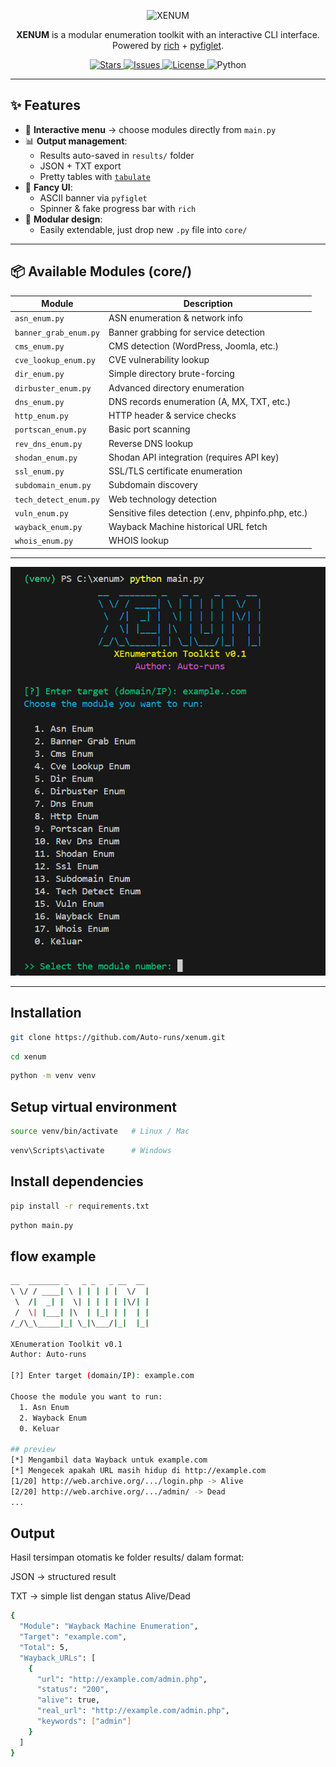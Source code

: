 <p align="center">
  <img src="https://img.shields.io/badge/XENUM-Enumeration%20Toolkit-blue?style=for-the-badge&logo=python" alt="XENUM">
</p>

<p align="center">
  <b>XENUM</b> is a modular enumeration toolkit with an interactive CLI interface.<br>
  Powered by <a href="https://github.com/Textualize/rich">rich</a> + <a href="https://pypi.org/project/pyfiglet/">pyfiglet</a>.
</p>

<p align="center">
  <a href="https://github.com/Auto-runs/XENUM/stargazers">
    <img src="https://img.shields.io/github/stars/Auto-runs/XENUM?style=social" alt="Stars">
  </a>
  <a href="https://github.com/Auto-runs/XENUM/issues">
    <img src="https://img.shields.io/github/issues/Auto-runs/XENUM" alt="Issues">
  </a>
  <a href="https://github.com/Auto-runs/XENUM/blob/main/LICENSE">
    <img src="https://img.shields.io/github/license/Auto-runs/XENUM" alt="License">
  </a>
  <img src="https://img.shields.io/badge/python-3.8%2B-blue" alt="Python">
</p>

---

## ✨ Features
- 📜 **Interactive menu** → choose modules directly from `main.py`
- 📊 **Output management**:
  - Results auto-saved in `results/` folder
  - JSON + TXT export
  - Pretty tables with [`tabulate`](https://pypi.org/project/tabulate/)
- 🎨 **Fancy UI**:
  - ASCII banner via `pyfiglet`
  - Spinner & fake progress bar with `rich`
- 🧩 **Modular design**:
  - Easily extendable, just drop new `.py` file into `core/`

---

## 📦 Available Modules (core/)
| Module                | Description |
|------------------------|-------------|
| `asn_enum.py`          | ASN enumeration & network info |
| `banner_grab_enum.py`  | Banner grabbing for service detection |
| `cms_enum.py`          | CMS detection (WordPress, Joomla, etc.) |
| `cve_lookup_enum.py`   | CVE vulnerability lookup |
| `dir_enum.py`          | Simple directory brute-forcing |
| `dirbuster_enum.py`    | Advanced directory enumeration |
| `dns_enum.py`          | DNS records enumeration (A, MX, TXT, etc.) |
| `http_enum.py`         | HTTP header & service checks |
| `portscan_enum.py`     | Basic port scanning |
| `rev_dns_enum.py`      | Reverse DNS lookup |
| `shodan_enum.py`       | Shodan API integration (requires API key) |
| `ssl_enum.py`          | SSL/TLS certificate enumeration |
| `subdomain_enum.py`    | Subdomain discovery |
| `tech_detect_enum.py`  | Web technology detection |
| `vuln_enum.py`         | Sensitive files detection (.env, phpinfo.php, etc.) |
| `wayback_enum.py`      | Wayback Machine historical URL fetch |
| `whois_enum.py`        | WHOIS lookup |

---

<p align="center"> <img src="demo.png" alt="demo" width="700"> </p>

---

## Installation
```bash
git clone https://github.com/Auto-runs/xenum.git
```
```bash
cd xenum
```
```bash
python -m venv venv
```
## Setup virtual environment
```bash
source venv/bin/activate   # Linux / Mac
```
```bash
venv\Scripts\activate      # Windows
```
## Install dependencies
```bash
pip install -r requirements.txt
```
```bash
python main.py
```
## flow example
```bash
__  _______ _   _ _   _ __  __ 
\ \/ / ____| \ | | | | |  \/  |
 \  /|  _| |  \| | | | | |\/| |
 /  \| |___| |\  | |_| | |  | |
/_/\_\_____|_| \_|\___/|_|  |_|

XEnumeration Toolkit v0.1
Author: Auto-runs

[?] Enter target (domain/IP): example.com

Choose the module you want to run:
  1. Asn Enum
  2. Wayback Enum
  0. Keluar

## preview 
[*] Mengambil data Wayback untuk example.com
[*] Mengecek apakah URL masih hidup di http://example.com
[1/20] http://web.archive.org/.../login.php -> Alive
[2/20] http://web.archive.org/.../admin/ -> Dead
...
```
##  Output

Hasil tersimpan otomatis ke folder results/ dalam format:

JSON → structured result

TXT → simple list dengan status Alive/Dead

```bash
{
  "Module": "Wayback Machine Enumeration",
  "Target": "example.com",
  "Total": 5,
  "Wayback_URLs": [
    {
      "url": "http://example.com/admin.php",
      "status": "200",
      "alive": true,
      "real_url": "http://example.com/admin.php",
      "keywords": ["admin"]
    }
  ]
}
```
